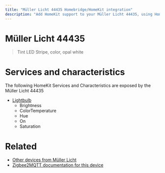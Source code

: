 ```yaml
---
title: "Müller Licht 44435 Homebridge/HomeKit integration"
description: "Add HomeKit support to your Müller Licht 44435, using Homebridge, Zigbee2MQTT and homebridge-z2m."
---
```

<!---
This file has been GENERATED using src/docgen/docgen.ts
DO NOT EDIT THIS FILE MANUALLY!
-->
# Müller Licht 44435
> Tint LED Stripe, color, opal white


# Services and characteristics
The following HomeKit Services and Characteristics are exposed by
the Müller Licht 44435

* [Lightbulb](../../light.md)
  * Brightness
  * ColorTemperature
  * Hue
  * On
  * Saturation


# Related
* [Other devices from Müller Licht](../index.md#muller_licht)
* [Zigbee2MQTT documentation for this device](https://www.zigbee2mqtt.io/devices/44435.html)